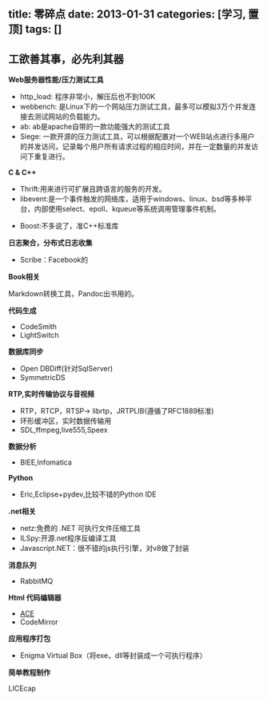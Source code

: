﻿title: 零碎点
date: 2013-01-31
categories: [学习, 置顶]
tags: []
---

## 工欲善其事，必先利其器

**Web服务器性能/压力测试工具**

* http_load: 程序非常小，解压后也不到100K
* webbench: 是Linux下的一个网站压力测试工具，最多可以模拟3万个并发连接去测试网站的负载能力。
* ab: ab是apache自带的一款功能强大的测试工具
* Siege: 一款开源的压力测试工具，可以根据配置对一个WEB站点进行多用户的并发访问，记录每个用户所有请求过程的相应时间，并在一定数量的并发访问下重复进行。

**C & C++**

* Thrift:用来进行可扩展且跨语言的服务的开发。
* libevent:是一个事件触发的网络库，适用于windows、linux、bsd等多种平台，内部使用select、epoll、kqueue等系统调用管理事件机制。
<!-- more -->
* Boost:不多说了，准C++标准库

**日志聚合，分布式日志收集**

* Scribe：Facebook的

**Book相关**

Markdown转换工具，Pandoc出书用的。

**代码生成**

* CodeSmith
* LightSwitch

**数据库同步**

* Open DBDiff(针对SqlServer)
* SymmetricDS

**RTP,实时传输协议与音视频**

* RTP，RTCP，RTSP-> librtp，JRTPLIB(遵循了RFC1889标准)
* 环形缓冲区，实时数据传输用
* SDL,ffmpeg,live555,Speex

**数据分析**

* BIEE,Infomatica

**Python**

* Eric,Eclipse+pydev,比较不错的Python IDE 

**.net相关**

* netz:免费的 .NET 可执行文件压缩工具
* ILSpy:开源.net程序反编译工具
* Javascript.NET：很不错的js执行引擎，对v8做了封装

**消息队列**

* RabbitMQ

**Html 代码编辑器**

* [ACE](http://ace.ajax.org/#nav=about)
* CodeMirror

**应用程序打包**

* Enigma Virtual Box（将exe，dll等封装成一个可执行程序）

**简单教程制作**

LICEcap